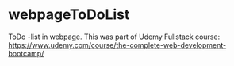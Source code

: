 # webpageToDoList

ToDo -list in webpage. This was part of Udemy Fullstack course: https://www.udemy.com/course/the-complete-web-development-bootcamp/
